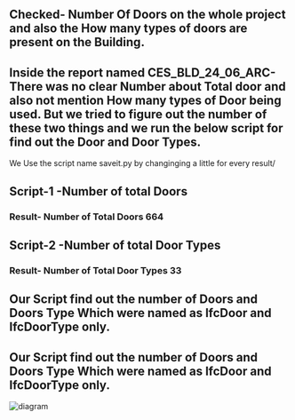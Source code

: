 ## Checked- Number Of Doors on the whole project and also the How many types of doors are present on the Building.

## Inside the report named CES_BLD_24_06_ARC-There was no clear Number about Total door and also not mention How many types of Door being used. But we tried to figure out the number of these two things and we run the below script for find out the Door and Door Types.
We Use the script name saveit.py by changinging a little for every result/
 
## Script-1 -Number of total Doors

### Result- Number of Total Doors 664


## Script-2 -Number of total Door Types

 

### Result- Number of Total Door Types 33

## Our Script find out the number of Doors and Doors Type Which  were named as IfcDoor and IfcDoorType only.
## Our Script find out the number of Doors and Doors Type Which  were named as IfcDoor and IfcDoorType only.
![diagram](https://github.com/user-attachments/assets/fee9b707-b160-4ce1-8003-27b01b9902d4)
